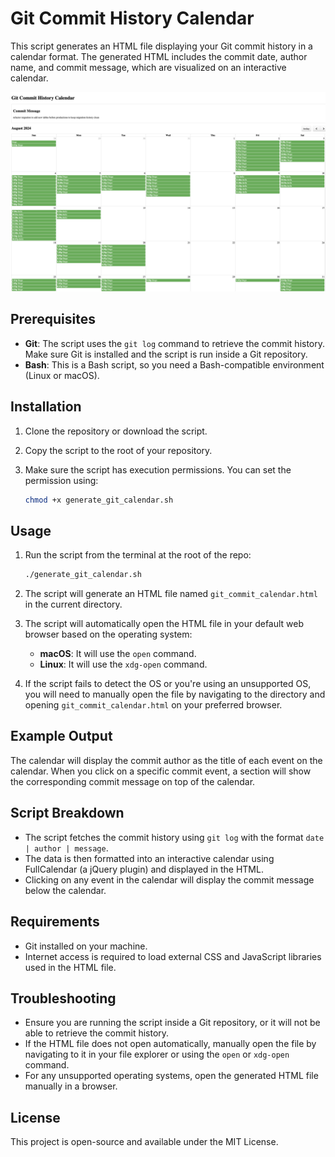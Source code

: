 # Git Commit History Calendar

This script generates an HTML file displaying your Git commit history in a calendar format. The generated HTML includes the commit date, author name, and commit message, which are visualized on an interactive calendar.

<p align="center" margin="0">
    <a href="https://www.diego-tellez.com/">
    <img alt="stuart logo" src="./calendar_view.png" width="600">
</a>
</p>

## Prerequisites

- **Git**: The script uses the `git log` command to retrieve the commit history. Make sure Git is installed and the script is run inside a Git repository.
- **Bash**: This is a Bash script, so you need a Bash-compatible environment (Linux or macOS).

## Installation

1. Clone the repository or download the script.
2. Copy the script to the root of your repository.
3. Make sure the script has execution permissions. You can set the permission using:

    ```bash
    chmod +x generate_git_calendar.sh
    ```

## Usage

1. Run the script from the terminal at the root of the repo:

    ```bash
    ./generate_git_calendar.sh
    ```

2. The script will generate an HTML file named `git_commit_calendar.html` in the current directory.
3. The script will automatically open the HTML file in your default web browser based on the operating system:
    - **macOS**: It will use the `open` command.
    - **Linux**: It will use the `xdg-open` command.
4. If the script fails to detect the OS or you're using an unsupported OS, you will need to manually open the file by navigating to the directory and opening `git_commit_calendar.html` on your preferred browser.

## Example Output

The calendar will display the commit author as the title of each event on the calendar. When you click on a specific commit event, a section will show the corresponding commit message on top of the calendar.

## Script Breakdown

- The script fetches the commit history using `git log` with the format `date | author | message`.
- The data is then formatted into an interactive calendar using FullCalendar (a jQuery plugin) and displayed in the HTML.
- Clicking on any event in the calendar will display the commit message below the calendar.

## Requirements

- Git installed on your machine.
- Internet access is required to load external CSS and JavaScript libraries used in the HTML file.

## Troubleshooting

- Ensure you are running the script inside a Git repository, or it will not be able to retrieve the commit history.
- If the HTML file does not open automatically, manually open the file by navigating to it in your file explorer or using the `open` or `xdg-open` command.
- For any unsupported operating systems, open the generated HTML file manually in a browser.

## License

This project is open-source and available under the MIT License.
